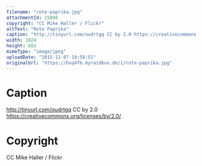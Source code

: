 ```yaml
---
filename: "rote-paprika.jpg"
attachmentId: 15886
copyright: "CC Mike Haller / Flickr"
altText: "Rote Paprika"
caption: "http://tinyurl.com/oudrtgq CC by 2.0 https://creativecommons.org/licenses/by/2.0/"
width: 1024
height: 683
mimeType: "image/jpeg"
uploadDate: "2015-11-07 19:58:51"
originalUrl: "https://bxq4fb.myraidbox.de/i/rote-paprika.jpg"
---
```


# Caption

http://tinyurl.com/oudrtgq CC by 2.0 https://creativecommons.org/licenses/by/2.0/

# Copyright

CC Mike Haller / Flickr

